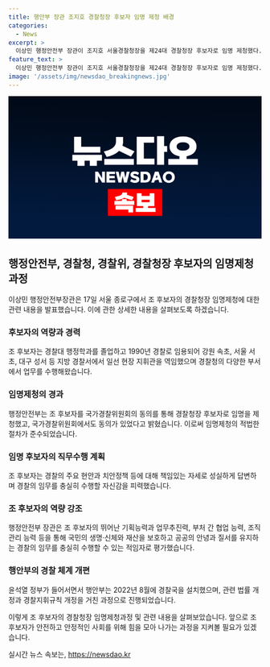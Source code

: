 ```yaml
---
title: 행안부 장관 조지호 경찰청장 후보자 임명 제청 배경
categories:
  - News
excerpt: >
  이상민 행정안전부 장관이 조지호 서울경찰청장을 제24대 경찰청장 후보자로 임명 제청했다. 장관은 조 후보자의 경험과 능력, 치안정책에 대한 안목을 언급하며, 국민의 안전과 질서를 유지할 적임자로 평가했다. 조 후보자는 경찰대 졸업 후 다양한 현장 경험을 쌓아왔으며, 치안관리 및 경찰청장으로의 역임 경력이 있다. 행안부는 경찰청장 후보자 임명제청을 위해 국가경찰위원회의 동의를 구하고 적법한 절차를 거쳤다고 강조했다.
feature_text: >
  이상민 행정안전부 장관이 조지호 서울경찰청장을 제24대 경찰청장 후보자로 임명 제청했다. 장관은 조 후보자의 경험과 능력, 치안정책에 대한 안목을 언급하며, 국민의 안전과 질서를 유지할 적임자로 평가했다. 조 후보자는 경찰대 졸업 후 다양한 현장 경험을 쌓아왔으며, 치안관리 및 경찰청장으로의 역임 경력이 있다. 행안부는 경찰청장 후보자 임명제청을 위해 국가경찰위원회의 동의를 구하고 적법한 절차를 거쳤다고 강조했다.
image: '/assets/img/newsdao_breakingnews.jpg'
---
```


<p><img src="/assets/img/newsdao_breakingnews.jpg" alt="pcversion 속보" /></p>

<h2 data-ke-size="size26">행정안전부, 경찰청, 경찰위, 경찰청장 후보자의 임명제청 과정</h2>

<p data-ke-size="size16">이상민 행정안전부장관은 17일 서울 종로구에서 조 후보자의 경찰청장 임명제청에 대한 관련 내용을 발표했습니다. 이에 관한 상세한 내용을 살펴보도록 하겠습니다.</p>

<h3>후보자의 역량과 경력</h3>

<p data-ke-size="size16">조 후보자는 경찰대 행정학과를 졸업하고 1990년 경찰로 임용되어 강원 속초, 서울 서초, 대구 성서 등 지방 경찰서에서 일선 현장 지휘관을 역임했으며 경찰청의 다양한 부서에서 업무를 수행해왔습니다.</p>

<h3>임명제청의 경과</h3>

<p data-ke-size="size16">행정안전부는 조 후보자를 국가경찰위원회의 동의를 통해 경찰청장 후보자로 임명을 제청했고, 국가경찰위원회에서도 동의가 있었다고 밝혔습니다. 이로써 임명제청의 적법한 절차가 준수되었습니다.</p>

<h3>임명 후보자의 직무수행 계획</h3>

<p data-ke-size="size16">조 후보자는 경찰의 주요 현안과 치안정책 등에 대해 책임있는 자세로 성실하게 답변하며 경찰의 임무를 충실히 수행할 자신감을 피력했습니다.</p>

<h3>조 후보자의 역량 강조</h3>

<p data-ke-size="size16">행정안전부 장관은 조 후보자의 뛰어난 기획능력과 업무추진력, 부처 간 협업 능력, 조직관리 능력 등을 통해 국민의 생명·신체와 재산을 보호하고 공공의 안녕과 질서를 유지하는 경찰의 임무를 충실히 수행할 수 있는 적임자로 평가했습니다.</p>

<h3>행안부의 경찰 체계 개편</h3>

<p data-ke-size="size16">윤석열 정부가 들어서면서 행안부는 2022년 8월에 경찰국을 설치했으며, 관련 법률 개정과 경찰지휘규칙 개정을 거친 과정으로 진행되었습니다.</p>

<p data-ke-size="size16">이렇게 조 후보자의 경찰청장 임명제청과정 및 관련 내용을 살펴보았습니다. 앞으로 조 후보자가 안전하고 안정적인 사회를 위해 힘을 모아 나가는 과정을 지켜볼 필요가 있겠습니다.</p>
실시간 뉴스 속보는, <a href="https://newsdao.kr" rel="dofollow">https://newsdao.kr</a>


